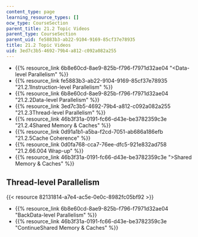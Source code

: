```yaml
---
content_type: page
learning_resource_types: []
ocw_type: CourseSection
parent_title: 21.2 Topic Videos
parent_type: CourseSection
parent_uid: fe5883b3-ab22-9104-9169-85cf37e78935
title: 21.2 Topic Videos
uid: 3ed7c3b5-4692-79b4-a812-c092a082a255
---
```


*   {{% resource_link 6b8e60cd-8ae9-825b-f796-f7971d32ae04 "\<Data-level Parallelism" %}}
*   {{% resource_link fe5883b3-ab22-9104-9169-85cf37e78935 "21.2.1Instruction-level Parallelism" %}}
*   {{% resource_link 6b8e60cd-8ae9-825b-f796-f7971d32ae04 "21.2.2Data-level Parallelism" %}}
*   {{% resource_link 3ed7c3b5-4692-79b4-a812-c092a082a255 "21.2.3Thread-level Parallelism" %}}
*   {{% resource_link 46b3f31a-0191-fc66-d43e-be3782359c3e "21.2.4Shared Memory & Caches" %}}
*   {{% resource_link 0d91a1b1-a5ba-f2cd-7051-ab686a186efb "21.2.5Cache Coherence" %}}
*   {{% resource_link 0d0fa768-cca7-76ee-dfc5-921e832ad758 "21.2.66.004 Wrap-up" %}}
*   {{% resource_link 46b3f31a-0191-fc66-d43e-be3782359c3e "\>Shared Memory & Caches" %}}

Thread-level Parallelism
------------------------

{{< resource 82131814-a7e4-ac5e-0e0c-8982fc05bf92 >}}

*   {{% resource_link 6b8e60cd-8ae9-825b-f796-f7971d32ae04 "BackData-level Parallelism" %}}
*   {{% resource_link 46b3f31a-0191-fc66-d43e-be3782359c3e "ContinueShared Memory & Caches" %}}